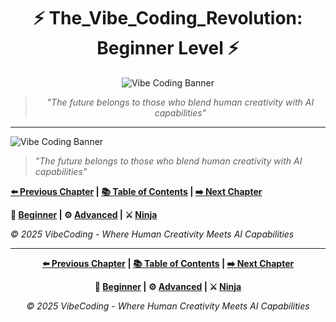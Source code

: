 <div align="center">

# ⚡ The_Vibe_Coding_Revolution: Beginner Level ⚡

</div>

<div align="center">

![Vibe Coding Banner](https://i.imgur.com/XYZ123.png)

</div>

<div align="center">

> *"The future belongs to those who blend human creativity with AI capabilities"*

</div>

---




![Vibe Coding Banner](https://i.imgur.com/XYZ123.png)



> *"The future belongs to those who blend human creativity with AI capabilities"*





**[⬅️ Previous Chapter](../Chapter_00_*) | [📚 Table of Contents](../../README.md) | [➡️ Next Chapter](../Chapter_02_*)**



**🔰 [Beginner](./Chapter_01_Beginner.md) | ⚙️ [Advanced](./Chapter_01_Advanced.md) | ⚔️ [Ninja](./Chapter_01_Ninja.md)**



*© 2025 VibeCoding - Where Human Creativity Meets AI Capabilities*


---

<div align="center">

**[⬅️ Previous Chapter](../Chapter_00_*) | [📚 Table of Contents](../../README.md) | [➡️ Next Chapter](../Chapter_02_*)**

</div>

<div align="center">

**🔰 [Beginner](./Chapter_01_Beginner.md) | ⚙️ [Advanced](./Chapter_01_Advanced.md) | ⚔️ [Ninja](./Chapter_01_Ninja.md)**

</div>

<div align="center">

*© 2025 VibeCoding - Where Human Creativity Meets AI Capabilities*

</div>
